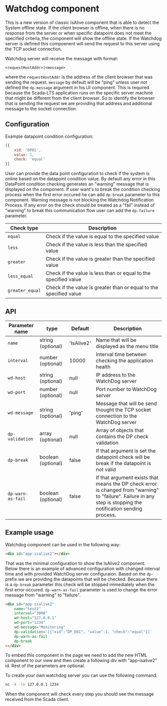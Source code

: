 # Watchdog component
This is a new version of classic IsAlive component that is able to detect the System offline state. If the client browser is offline, when there is no response from the server or when specific datapoint does not meet the specified criteria, the component will show the offline state. If the Watchdog server is defined this compoenent will send the request to this server using the TCP socket connection. 

Watchdog server will receive the message with format:
```
<requestHostAddr>|<message>
```
where the `requestHostAddr` is the address of the client browser that was sending the request. 
`message` by default will be "ping" unless user not defined the `dp-message` argument in his
UI component. This is required because the Scada-LTS application runs on the specific server machine that might be different from the client browser. So to identify the browser that 
is sending the request we are providing that address and additional message to the socket
connection. 


## Configuration

Example datapoint condition configuration:
```javascript
[{
    xid: 'DP01',
    value: 1,
    check: 'equal'
}]
```

User can provide the data point configuration to check if the system is online based on the datapoint condition value. By default any error in this DataPoint condition checking generates an "warning" message that is displayed on the component. If user want's to break the condition checking process when the first error occured he can add `dp-break` parameter to this component.  Warning message is not blocking the Watchdog Notification Process. If any error on the check should be treated as a "fail" instead of "warning" to break this communication flow user can add the `dp-failure` parameter. 

| Check type | Description |
| ---------- | ----------- |
| `equal` | Check if the value is equal to the specified value |
| `less` | Check if the value is less than the specified value |
| `greater` | Check if the value is greater than the specified value |
| `less_equal` | Check if the value is less than or equal to the specified value |
| `greater_equal` | Check if the value is greater than or equal to the specified value |

## API

| Parameter name | type |  Default | Description |
| ---------- | ----------- | ----------- | ----------- |
| `name` | string (optional) | 'IsAlive2' | Name that will be displayed as the menu title |
| `interval` | number (optional) | 10000 | Interval time between checking the application health |
| `wd-host` | string (optional) | null | IP address to the WatchDog server |
| `wd-port` | number (optional) | null | Port number to WatchDog server |
| `wd-message` | string (optional) | 'ping' | Message that will be send thought the TCP socket connection to the WatchDog server |
| `dp-validation` | array (optional) | null | Array of objects that contains the DP check validation |
| `dp-break` | boolean (optional) | false | If that argument is set the datapoint check will be break if the datapoint is not valid |
| `dp-warn-as-fail` | boolean (optional) | false | If that argument exists that means the DP check error is changed from "warning" to "failure". Failure in any step is stopping the notification sending process.  |

## Example usage

Watchdog component can be used in the following way:

```html
<div id="app-isalive2"></div>
```

That was the minimal configuration to show the IsAlive2 component.  
Below there is an example of advanced configuration with changed interval time
and with provided WatchDog server configuraion. Based on the `dp-` prefix we are providing the datapoints that will be checked. Becasue there is a `dp-break` parameter this check will be stopped immediately when the first error occured. `dp-warn-as-fail` parameter is used to change the error message from "warning" to "failure".

```html
<div id="app-isalive2" 
    name="test2" 
    interval="3000" 
    wd-host="127.0.0.1" 
    wd-port="1234" 
    wd-message="Monitoring"
    dp-validation='[{"xid":"DP_EN1", "value":1, "check":"equal"}]' 
    dp-warn-as-fail
    dp-break
></div>
```
To embed this component in the page we need to add the new HTML component to our view and then create a following div with "app-isalive2" id. Rest of the parameters are optional.

To create your own watchdog server you can use the following command:
```bash
nc -4 -lk 127.0.0.1 1234
```
When the component will check every step you should see the message received from the Scada client.
